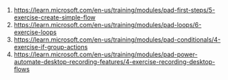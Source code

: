 1. https://learn.microsoft.com/en-us/training/modules/pad-first-steps/5-exercise-create-simple-flow
2. https://learn.microsoft.com/en-us/training/modules/pad-loops/6-exercise-loops
3. https://learn.microsoft.com/en-us/training/modules/pad-conditionals/4-exercise-if-group-actions
4. https://learn.microsoft.com/en-us/training/modules/pad-power-automate-desktop-recording-features/4-exercise-recording-desktop-flows

